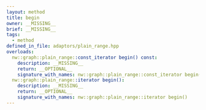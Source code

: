 ```yaml
---
layout: method
title: begin
owner: __MISSING__
brief: __MISSING__
tags:
  - method
defined_in_file: adaptors/plain_range.hpp
overloads:
  nw::graph::plain_range::const_iterator begin() const:
    description: __MISSING__
    return: __OPTIONAL__
    signature_with_names: nw::graph::plain_range::const_iterator begin() const
  nw::graph::plain_range::iterator begin():
    description: __MISSING__
    return: __OPTIONAL__
    signature_with_names: nw::graph::plain_range::iterator begin()
---
```

